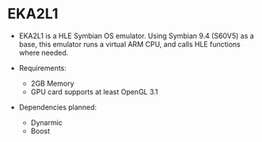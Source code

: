 # EKA2L1
- EKA2L1 is a HLE Symbian OS emulator. Using Symbian 9.4 (S60V5) as a base, this emulator runs a virtual ARM CPU, and calls HLE functions where needed.

- Requirements:
    + 2GB Memory
    + GPU card supports at least OpenGL 3.1

- Dependencies planned:
    + Dynarmic
    + Boost
